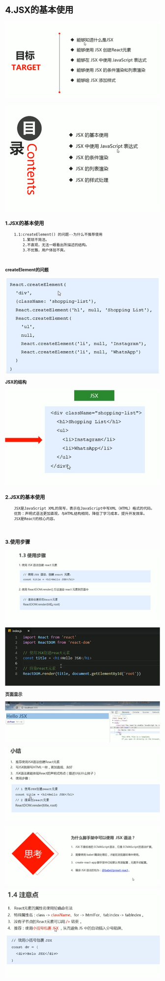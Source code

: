 # 4.JSX的基本使用



![1628069040230](../../../.vuepress/public/images/1628069040230.png)



![1628069087549](../../../.vuepress/public/images/1628069087549.png)



### 1.JSX的基本使用

```
	1.1:createElement() 的问题--为什么不推荐使用
		1.繁琐不简洁。
		2.不直观，无法一眼看出所描述的结构。
		3.不优雅，用户体验不爽。
		
		
```



**createElement的问题**

![1628086038818](../../../.vuepress/public/images/1628086038818.png)





**JSX的结构**

![1628088049459](../../../.vuepress/public/images/1628088049459.png)



### 2.JSX的基本使用

```
	JSX是JavaScript XML的简写，表示在JavaScript中写XML（HTML）格式的代码。
	优势：声明式语法更加直观，与HTML结构相同，降低了学习成本，提升开发效率。
	JSX是React的核心内容。
	
	
```



### 3.使用步骤

![1628088481523](../../../.vuepress/public/images/1628088481523.png)

![1628088595128](../../../.vuepress/public/images/1628088595128.png)



**页面显示**

![1628088629168](../../../.vuepress/public/images/1628088629168.png)



![1628089972025](../../../.vuepress/public/images/1628089972025.png)



![](../../../.vuepress/public/images/1628090151416.png)

![1628090581573](../../../.vuepress/public/images/1628090581573.png)

